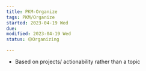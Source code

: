 ```yaml
---
title: PKM-Organize
tags: PKM/Organize
started: 2023-04-19 Wed
due:
modified: 2023-04-19 Wed
status: 🟡Organizing

---
```

- Based on projects/ actionability rather than a topic